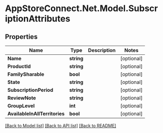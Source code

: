 # AppStoreConnect.Net.Model.SubscriptionAttributes

## Properties

Name | Type | Description | Notes
------------ | ------------- | ------------- | -------------
**Name** | **string** |  | [optional] 
**ProductId** | **string** |  | [optional] 
**FamilySharable** | **bool** |  | [optional] 
**State** | **string** |  | [optional] 
**SubscriptionPeriod** | **string** |  | [optional] 
**ReviewNote** | **string** |  | [optional] 
**GroupLevel** | **int** |  | [optional] 
**AvailableInAllTerritories** | **bool** |  | [optional] 

[[Back to Model list]](../README.md#documentation-for-models) [[Back to API list]](../README.md#documentation-for-api-endpoints) [[Back to README]](../README.md)

